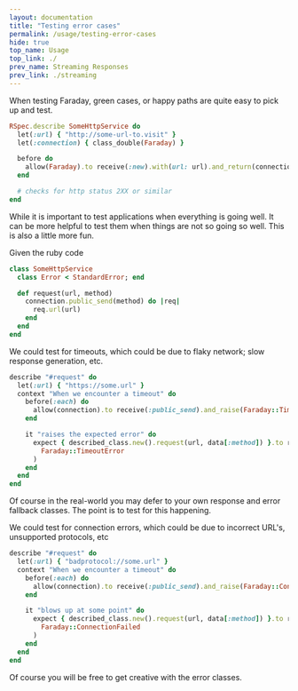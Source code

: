 ```yaml
---
layout: documentation
title: "Testing error cases"
permalink: /usage/testing-error-cases
hide: true
top_name: Usage
top_link: ./
prev_name: Streaming Responses
prev_link: ./streaming
---
```


When testing Faraday, green cases, or happy paths are quite easy to pick up and test.

```ruby
RSpec.describe SomeHttpService do
  let(:url) { "http://some-url-to.visit" }
  let(:connection) { class_double(Faraday) }

  before do
    allow(Faraday).to receive(:new).with(url: url).and_return(connection)
  end

  # checks for http status 2XX or similar
end
```

While it is important to test applications when everything is going well. It can be more helpful 
to test them when things are not so going so well. This is also a little more fun.

Given the ruby code


```ruby
class SomeHttpService
  class Error < StandardError; end

  def request(url, method)
    connection.public_send(method) do |req|
      req.url(url)
    end
  end
end
```

We could test for timeouts, which could be due to flaky network; slow response generation, etc.

```ruby
describe "#request" do
  let(:url) { "https://some.url" }
  context "When we encounter a timeout" do
    before(:each) do
      allow(connection).to receive(:public_send).and_raise(Faraday::TimeoutError.new(nil))
    end

    it "raises the expected error" do
      expect { described_class.new().request(url, data[:method]) }.to raise_error(
        Faraday::TimeoutError
      )
    end
  end
end
```
  
Of course in the real-world you may defer to your own response and error fallback classes. The point is to test 
for this happening.
  
  

We could test for connection errors, which could be due to incorrect URL's, unsupported protocols, etc

```ruby
describe "#request" do
  let(:url) { "badprotocol://some.url" }
  context "When we encounter a timeout" do
    before(:each) do
      allow(connection).to receive(:public_send).and_raise(Faraday::ConnectionFailed.new(nil))
    end

    it "blows up at some point" do
      expect { described_class.new().request(url, data[:method]) }.to raise_error(
        Faraday::ConnectionFailed
      )
    end
  end
end
```

Of course you will be free to get creative with the error classes.
